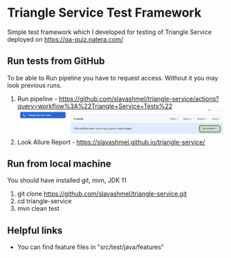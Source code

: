 # Triangle Service Test Framework

Simple test framework which I developed for testing of Triangle Service deployed on https://qa-quiz.natera.com/

## Run tests from GitHub
To be able to Run pipeline you have to request access. Without it you may look previous runs.
1. Run pipeline - https://github.com/slavashmel/triangle-service/actions?query=workflow%3A%22Triangle+Service+Tests%22
![](docs/images/runWorkflow.png)
2. Look Allure Report - https://slavashmel.github.io/triangle-service/

## Run from local machine
You should have installed git, mvn, JDK 11
1. git clone https://github.com/slavashmel/triangle-service.git
2. cd triangle-service
3. mvn clean test

## Helpful links
- You can find feature files in "src/test/java/features"
